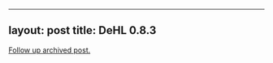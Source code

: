 
---
layout: post
title: DeHL 0.8.3
---
[Follow up archived post.](/alex.ciobanu.org/indexf5a4.html)
